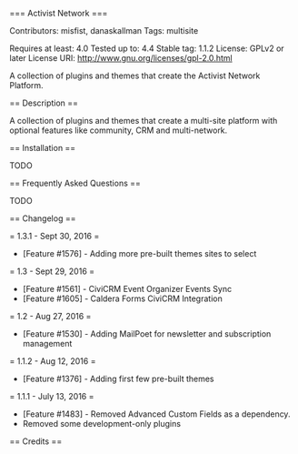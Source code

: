 === Activist Network ===

Contributors: misfist, danaskallman
Tags: multisite

Requires at least: 4.0
Tested up to: 4.4
Stable tag: 1.1.2
License: GPLv2 or later
License URI: http://www.gnu.org/licenses/gpl-2.0.html

A collection of plugins and themes that create the Activist Network Platform.

== Description ==

A collection of plugins and themes that create a multi-site platform with optional features like community, CRM and multi-network.

== Installation ==

TODO

== Frequently Asked Questions ==

TODO

== Changelog ==

= 1.3.1 - Sept 30, 2016 =
* [Feature #1576] - Adding more pre-built themes sites to select

= 1.3 - Sept 29, 2016 =
* [Feature #1561] - CiviCRM Event Organizer Events Sync
* [Feature #1605] - Caldera Forms CiviCRM Integration

= 1.2 - Aug 27, 2016 =
* [Feature #1530] - Adding MailPoet for newsletter and subscription management

= 1.1.2 - Aug 12, 2016 =
* [Feature #1376] - Adding first few pre-built themes

= 1.1.1 - July 13, 2016 =
* [Feature #1483] - Removed Advanced Custom Fields as a dependency.
* Removed some development-only plugins

== Credits ==


